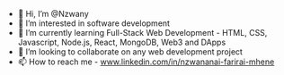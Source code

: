 - 👋 Hi, I’m @Nzwany
- 👀 I’m interested in software development
- 🌱 I’m currently learning Full-Stack Web Development - HTML, CSS, Javascript, Node.js, React, MongoDB, Web3 and DApps
- 💞️ I’m looking to collaborate on any web development project
- 📫 How to reach me - www.linkedin.com/in/nzwananai-farirai-mhene

<!---
Nzwany/Nzwany is a ✨ special ✨ repository because its `README.md` (this file) appears on your GitHub profile.
You can click the Preview link to take a look at your changes.
--->

